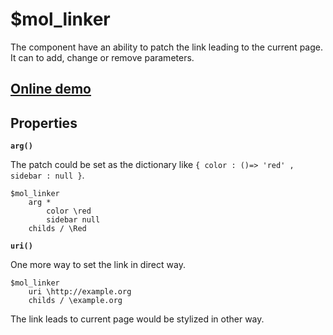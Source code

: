 # $mol_linker

The component have an ability to patch the link leading to the current page. It can to add, change or remove parameters.

## [Online demo](http://eigenmethod.github.io/mol//#demo=mol_linker_demo)

## Properties

**`arg()`**

The patch could be set as the dictionary like `{ color : ()=> 'red' , sidebar : null }`. 

```
$mol_linker
	arg *
		color \red
		sidebar null
	childs / \Red
```

**`uri()`**

One more way to set the link in direct way.

```
$mol_linker
	uri \http://example.org
	childs / \example.org
```

The link leads to current page would be stylized in other way.

